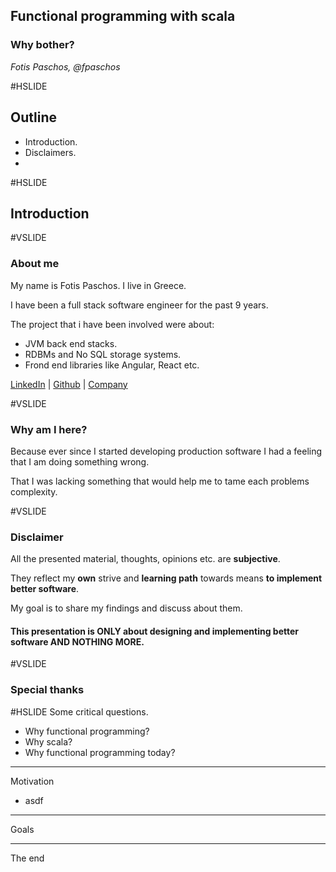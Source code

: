 
## Functional programming with scala
### Why bother?

_Fotis Paschos, @fpaschos_


#HSLIDE
## Outline
 - Introduction.
 - Disclaimers.
 - 

#HSLIDE
## Introduction

#VSLIDE
### About me
 My name is Fotis Paschos.
 I live in Greece.
 
 I have been a full stack software engineer for the past 9 years.
 
 The project that i have been involved were about:
 - JVM back end stacks.
 - RDBMs and No SQL storage systems.
 - Frond end libraries like Angular, React etc.
 
 [LinkedIn]() |
 [Github]() |
 [Company]()
 
#VSLIDE
### Why am I here?

Because ever since I started developing production software I had a feeling that 
I am doing something wrong.

That I was lacking something that would help me to tame each problems complexity.

#VSLIDE
### Disclaimer
 All the presented material, thoughts, opinions etc. are __subjective__. 
 
 They reflect my __own__ strive and __learning path__ towards means __to implement better software__.
 
 My goal is to share my findings and discuss about them.
 
 #### This presentation is ONLY about designing and implementing better software  AND NOTHING MORE.  
 

#VSLIDE
### Special thanks


#HSLIDE
Some critical questions.
 - Why functional programming?
 - Why scala?
 - Why functional programming today?
 



---
Motivation
- asdf

---
Goals


---
The end

